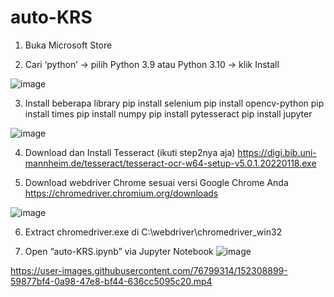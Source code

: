 # auto-KRS

1.	Buka Microsoft Store 

2.	Cari ‘python’ -> pilih Python 3.9 atau Python 3.10 -> klik Install
 
 ![image](https://user-images.githubusercontent.com/76799314/152307021-446391f9-4eae-4d0c-aa3b-ac24de831c57.png)
 
3.	Install beberapa library
pip install selenium
pip install opencv-python
pip install times
pip install numpy
pip install pytesseract
pip install jupyter

 ![image](https://user-images.githubusercontent.com/76799314/152307182-ecc1de3d-07a8-4ef9-abab-2deafca2d98a.png)

4.	Download dan Install Tesseract (ikuti step2nya aja) 
https://digi.bib.uni-mannheim.de/tesseract/tesseract-ocr-w64-setup-v5.0.1.20220118.exe

5.	Download webdriver Chrome sesuai versi Google Chrome Anda
https://chromedriver.chromium.org/downloads

![image](https://user-images.githubusercontent.com/76799314/152307426-b73616ca-6092-480f-84b4-6d62379d450e.png)

6. Extract chromedriver.exe di C:\webdriver\chromedriver_win32

7.	Open “auto-KRS.ipynb” via Jupyter Notebook
![image](https://user-images.githubusercontent.com/76799314/152308046-eb914c31-b3eb-43b9-8be1-698603a41abf.png)



https://user-images.githubusercontent.com/76799314/152308899-59877bf4-0a98-47e8-bf44-636cc5095c20.mp4
